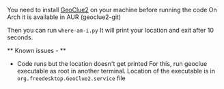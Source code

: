 You need to install [GeoClue2](http://www.freedesktop.org/wiki/Software/GeoClue/) on your machine before running the code
On Arch it is available in AUR (geoclue2-git)

Then you can run `where-am-i.py`
It will print your location and exit after 10 seconds.

** Known issues - **

- Code runs but the location doesn't get printed
For this, run geoclue executable as root in another terminal. Location of the executable is in `org.freedesktop.GeoClue2.service` file
